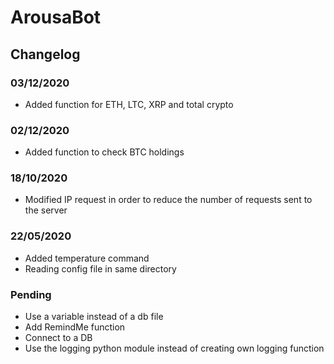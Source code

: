 # ArousaBot

## Changelog

### 03/12/2020

* Added function for ETH, LTC, XRP and total crypto

### 02/12/2020

* Added function to check BTC holdings

### 18/10/2020

* Modified IP request in order to reduce the number of requests sent to the server

### 22/05/2020

* Added temperature command
* Reading config file in same directory

### Pending

* Use a variable instead of a db file
* Add RemindMe function
* Connect to a DB
* Use the logging python module instead of creating own logging function